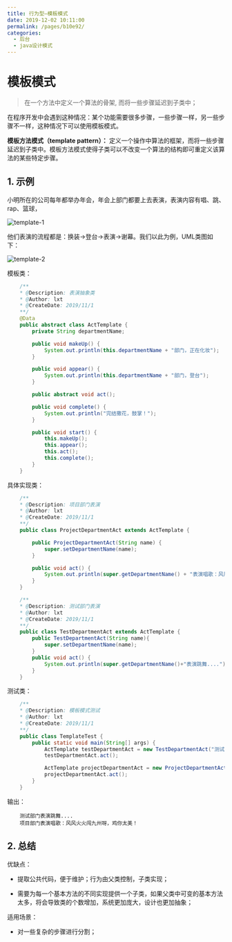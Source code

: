```yaml
---
title: 行为型—模板模式
date: 2019-12-02 10:11:00
permalink: /pages/b10e92/
categories:
  - 后台
  - java设计模式
---
```

# 模板模式

> 在一个方法中定义一个算法的骨架, 而将一些步骤延迟到子类中；

在程序开发中会遇到这种情况：某个功能需要很多步骤，一些步骤一样，另一些步骤不一样，这种情况下可以使用模板模式。

**模板方法模式（template pattern）：** 定义一个操作中算法的框架，而将一些步骤延迟到子类中。模板方法模式使得子类可以不改变一个算法的结构即可重定义该算法的某些特定步骤。

## 1. 示例

小明所在的公司每年都举办年会，年会上部门都要上去表演，表演内容有唱、跳、rap、篮球，

![template-1](https://gitee.com/leixiaoai/markdown/raw/master/02.后台/01.java设计模式/images/template/template-1.png)

他们表演的流程都是：换装->登台->表演->谢幕。我们以此为例，UML类图如下：

![template-2](https://gitee.com/leixiaoai/markdown/raw/master/02.后台/01.java设计模式/images/template/template-2.png)

模板类：

```java
    /**
    * @Description: 表演抽象类
    * @Author: lxt
    * @CreateDate: 2019/11/1
    **/
    @Data
    public abstract class ActTemplate {
        private String departmentName;

        public void makeUp() {
            System.out.println(this.departmentName + "部门，正在化妆");
        }

        public void appear() {
            System.out.println(this.departmentName + "部门，登台");
        }

        public abstract void act();

        public void complete() {
            System.out.println("完结撒花，鼓掌！");
        }

        public void start() {
            this.makeUp();
            this.appear();
            this.act();
            this.complete();
        }
    }
```

具体实现类：

```java
    /**
    * @Description: 项目部门表演
    * @Author: lxt
    * @CreateDate: 2019/11/1
    **/
    public class ProjectDepartmentAct extends ActTemplate {

        public ProjectDepartmentAct(String name) {
            super.setDepartmentName(name);
        }

        public void act() {
            System.out.println(super.getDepartmentName() + "表演唱歌：风风火火闯九州呀，鸡你太美！");
        }
    }

    /**
    * @Description: 测试部门表演
    * @Author: lxt
    * @CreateDate: 2019/11/1
    **/
    public class TestDepartmentAct extends ActTemplate {
        public TestDepartmentAct(String name){
            super.setDepartmentName(name);
        }
        public void act() {
            System.out.println(super.getDepartmentName()+"表演跳舞....");
        }
    }
```

测试类：

```java
    /**
    * @Description: 模板模式测试
    * @Author: lxt
    * @CreateDate: 2019/11/1
    **/
    public class TemplateTest {
        public static void main(String[] args) {
            ActTemplate testDepartmentAct = new TestDepartmentAct("测试部门");
            testDepartmentAct.act();

            ActTemplate projectDepartmentAct = new ProjectDepartmentAct("项目部门");
            projectDepartmentAct.act();
        }
    }
```

输出：

```String
    测试部门表演跳舞....
    项目部门表演唱歌：风风火火闯九州呀，鸡你太美！
```

## 2. 总结

优缺点：

- 提取公共代码，便于维护；行为由父类控制，子类实现；

- 需要为每一个基本方法的不同实现提供一个子类，如果父类中可变的基本方法太多，将会导致类的个数增加，系统更加庞大，设计也更加抽象；

适用场景：

- 对一些复杂的步骤进行分割；

